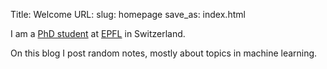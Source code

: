 Title: Welcome
URL:
slug: homepage
save_as: index.html

I am a [PhD student](https://people.epfl.ch/youngjun.ko) at [EPFL](https://www.epfl.ch) in Switzerland.

On this blog I post random notes, mostly about topics in machine learning.
